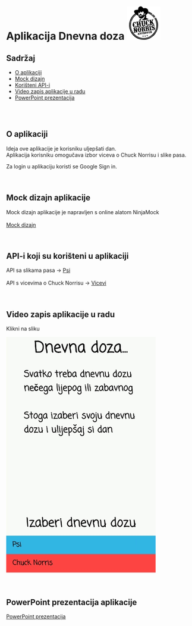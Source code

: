 # Aplikacija Dnevna doza ![](media/CN.png) 

## Sadržaj
* [O aplikaciji](#o-aplikaciji)
* [Mock dizajn](#mock-dizajn-aplikacije)
* [Korišteni API-i](#api-i-koji-su-korišteni-u-aplikaciji)
* [Video zapis aplikacije u radu](#video-zapis-aplikacije-u-radu)
* [PowerPoint prezentacija](#powerpoint-prezentacija-aplikacije)
<br />
<br />

## O aplikaciji
Ideja ove aplikacije je korisniku uljepšati dan.<br />
Aplikacija korisniku omogučava izbor viceva o Chuck Norrisu i slike pasa.<br />

Za login u aplikaciju koristi se Google Sign in.<br />
<br />
<br />

## Mock dizajn aplikacije
Mock dizajn aplikacije je napravljen s online alatom NinjaMock<br />
<br />
[Mock dizajn](https://ninjamock.com/s/XB985Sx)<br />
<br />
<br />

## API-i koji su korišteni u aplikaciji
API sa slikama pasa -> [Psi](https://dog.ceo/dog-api/) <br />
<br />
API s vicevima o Chuck Norrisu -> [Vicevi](https://api.chucknorris.io/) <br />
<br />
<br />

## Video zapis aplikacije u radu
Klikni na sliku

[![Watch the video](media/slika2.png)](https://streamable.com/juwus)<br />
<br />
<br />

## PowerPoint prezentacija aplikacije 

 [PowerPoint prezentacija](http://tiny.cc/g2j98y)
